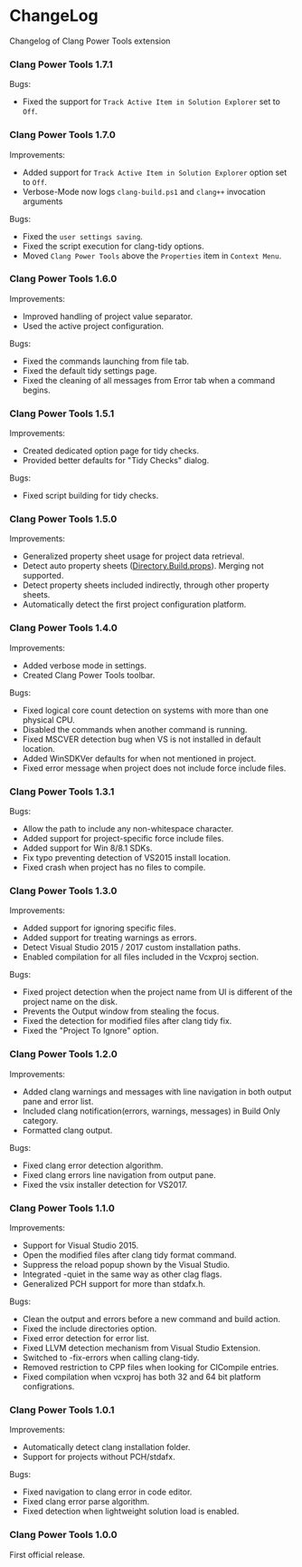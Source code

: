 # ChangeLog

Changelog of Clang Power Tools extension

### Clang Power Tools 1.7.1

Bugs:
* Fixed the support for `Track Active Item in Solution Explorer` set to `Off`.

### Clang Power Tools 1.7.0

Improvements:
* Added support for `Track Active Item in Solution Explorer` option set to `Off`.
* Verbose-Mode now logs `clang-build.ps1` and `clang++` invocation arguments

Bugs:
* Fixed the `user settings saving`.
* Fixed the script execution for clang-tidy options.
* Moved `Clang Power Tools` above the `Properties` item in `Context Menu`.


### Clang Power Tools 1.6.0

Improvements:
* Improved handling of project value separator.
* Used the active project configuration.

Bugs:
* Fixed the commands launching from file tab.
* Fixed the default tidy settings page.
* Fixed the cleaning of all messages from Error tab when a command begins.

### Clang Power Tools 1.5.1

Improvements:
* Created dedicated option page for tidy checks.
* Provided better defaults for "Tidy Checks" dialog.

Bugs:
* Fixed script building for tidy checks. 

### Clang Power Tools 1.5.0

Improvements:
* Generalized property sheet usage for project data retrieval.
* Detect auto property sheets ([Directory.Build.props](https://docs.microsoft.com/en-us/visualstudio/msbuild/customize-your-build)). Merging not supported.
* Detect property sheets included indirectly, through other property sheets.
* Automatically detect the first project configuration platform.

### Clang Power Tools 1.4.0

Improvements:
* Added verbose mode in settings.
* Created Clang Power Tools toolbar.

Bugs:
* Fixed logical core count detection on systems with more than one physical CPU.
* Disabled the commands when another command is running.
* Fixed MSCVER detection bug when VS is not installed in default location.
* Added WinSDKVer defaults for when not mentioned in project.
* Fixed error message when project does not include force include files.

### Clang Power Tools 1.3.1

Bugs:
* Allow the path to include any non-whitespace character.
* Added support for project-specific force include files.
* Added support for Win 8/8.1 SDKs.
* Fix typo preventing detection of VS2015 install location.
* Fixed crash when project has no files to compile.

### Clang Power Tools 1.3.0

Improvements:
* Added support for ignoring specific files.
* Added support for treating warnings as errors.
* Detect Visual Studio 2015 / 2017 custom installation paths.
* Enabled compilation for all files included in the Vcxproj <ClCompile> section.

Bugs:
* Fixed project detection when the project name from UI is different of the project name on the disk.
* Prevents the Output window from stealing the focus.
* Fixed the detection for modified files after clang tidy fix.
* Fixed the "Project To Ignore" option.

### Clang Power Tools 1.2.0

Improvements:
* Added clang warnings and messages with line navigation in both output pane and error list.
* Included clang notification(errors, warnings, messages) in Build Only category.
* Formatted clang output.

Bugs:
* Fixed clang error detection algorithm.
* Fixed clang errors line navigation from output pane.
* Fixed the vsix installer detection for VS2017.

### Clang Power Tools 1.1.0

Improvements:
* Support for Visual Studio 2015.
* Open the modified files after clang tidy format command.
* Suppress the reload popup shown by the Visual Studio.
* Integrated -quiet in the same way as other clag flags.
* Generalized PCH support for more than stdafx.h.

Bugs:
* Clean the output and errors before a new command and build action.
* Fixed the include directories option.
* Fixed error detection for error list.
* Fixed LLVM detection mechanism from Visual Studio Extension.
* Switched to -fix-errors when calling clang-tidy.
* Removed restriction to CPP files when looking for ClCompile entries.
* Fixed compilation when vcxproj has both 32 and 64 bit platform configrations.

### Clang Power Tools 1.0.1

Improvements:
* Automatically detect clang installation folder.
* Support for projects without PCH/stdafx.

Bugs:
* Fixed navigation to clang error in code editor.
* Fixed clang error parse algorithm.
* Fixed detection when lightweight solution load is enabled.

### Clang Power Tools 1.0.0

First official release.



